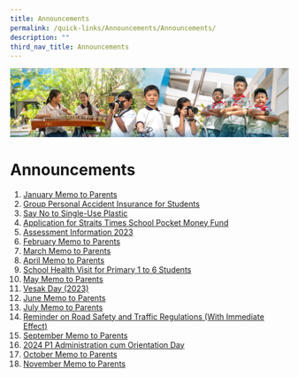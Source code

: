 ```yaml
---
title: Announcements
permalink: /quick-links/Announcements/Announcements/
description: ""
third_nav_title: Announcements
---
```

![](/images/AboutUs.jpg)


Announcements
=============

1.  [January Memo to Parents](/quick-links/Announcements/January-Memo-to-Parents/)
2.  [Group Personal Accident Insurance for Students](/quick-links/announcements/group-personal-accident-insurance-for-students/)
3.  [Say No to Single-Use Plastic](/quick-links/announcements/say-no-to-single-use-plastic/)
4.  [Application for Straits Times School Pocket Money Fund](/for-parents/financial-assistance-scheme/application-for-straits-times-school-pocket-money-fund/)
5.  [Assessment Information 2023](/quick-links/announcements/assessment-information-2023/)
6.  [February Memo to Parents](/quick-links/announcements/february-memo-to-parents/)
7.  [March Memo to Parents](/quick-links/announcements/march-memo-to-parents/)
8.  [April Memo to Parents](/quick-links/announcements/april-memo-to-parents/)
9.  [School Health Visit for Primary 1 to 6 Students](/quick-links/announcements/school-health-visit-for-primary-1-to-6-students/)
10. [May Memo to Parents]((/quick-links/announcements/may-memo-to-parents/))
11. [Vesak Day (2023)](/quick-links/announcements/vesak-day-2023)
12. [June Memo to Parents]((/quick-links/announcements/jun-memo-to-parents/))
13. [July Memo to Parents]((/quick-links/announcements/jul-memo-to-parents/))
14. [Reminder on Road Safety and Traffic Regulations (With Immediate Effect)]((/quick-links/announcements/road-safety/))
15. [September Memo to Parents](/quick-links/announcements/sep-memo-to-parents-2023/)
16. [2024 P1 Administration cum Orientation Day](/quick-links/announcements/p1-admin-day-2023/)
17.  [October Memo to Parents](/quick-links/announcements/oct-memo-2023/)
18.  [November Memo to Parents](/quick-links/announcements/nov-memo-2023/)